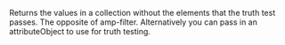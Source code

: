 Returns the values in a collection without the elements that the truth test passes. The opposite of amp-filter.  Alternatively you can pass in an attributeObject to use for truth testing.
